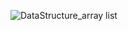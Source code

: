 ![DataStructure_array list](https://github.com/kuruma-42/TIL/assets/60722292/178d47c1-edd7-4355-97cb-84396eb124e8)
